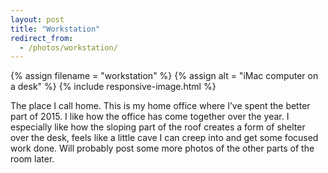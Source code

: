 ```yaml
---
layout: post
title: "Workstation"
redirect_from:
  - /photos/workstation/
---
```


{% assign filename = "workstation" %}
{% assign alt = "iMac computer on a desk" %}
{% include responsive-image.html %}

The place I call home. This is my home office where I’ve spent the better part of 2015. I like how the office has come together over the year. I especially like how the sloping part of the roof creates a form of shelter over the desk, feels like a little cave I can creep into and get some focused work done. Will probably post some more photos of the other parts of the room later.
